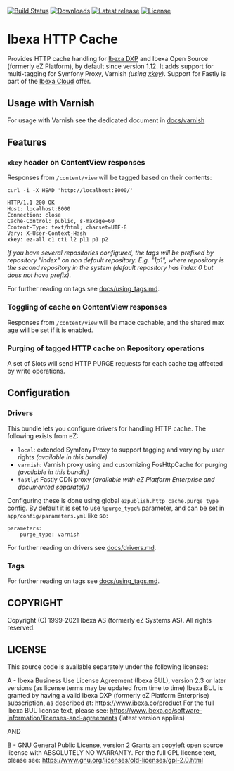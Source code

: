 [![Build Status](https://img.shields.io/travis/ezsystems/ezplatform-http-cache.svg?style=flat-square&branch=master)](https://travis-ci.org/ezsystems/ezplatform-http-cache)
[![Downloads](https://img.shields.io/packagist/dt/ezsystems/ezplatform-http-cache.svg?style=flat-square)](https://packagist.org/packages/ezsystems/ezplatform-http-cache)
[![Latest release](https://img.shields.io/github/release/ezsystems/ezplatform-http-cache.svg?style=flat-square)](https://github.com/ezsystems/ezplatform-http-cache/releases)
[![License](https://img.shields.io/github/license/ezsystems/ezplatform-http-cache.svg?style=flat-square)](LICENSE)

# Ibexa HTTP Cache

Provides HTTP cache handling for [Ibexa DXP](https://www.ibexa.co/products) and Ibexa Open Source
(formerly eZ Platform), by default since version 1.12. It adds support for multi-tagging for Symfony
Proxy, Varnish _(using [xkey][Varnish-xkey])_. Support for Fastly is part of
the [Ibexa Cloud](https://www.ibexa.co/products/ibexa-cloud) offer.


## Usage with Varnish

For usage with Varnish see the dedicated document in [docs/varnish](docs/varnish/varnish.md)


## Features

### `xkey` header on ContentView responses
Responses from `/content/view` will be tagged based on their contents:

```
curl -i -X HEAD 'http://localhost:8000/'

HTTP/1.1 200 OK
Host: localhost:8000
Connection: close
Cache-Control: public, s-maxage=60
Content-Type: text/html; charset=UTF-8
Vary: X-User-Context-Hash
xkey: ez-all c1 ct1 l2 pl1 p1 p2
```

_If you have several repositories configured, the tags will be prefixed by
repository "index" on non default repository. E.g. "1p1", where repository is the second repository in the system (default repository has index 0 but does not have prefix)._

For further reading on tags see [docs/using_tags.md](docs/using_tags.md).

### Toggling of cache on ContentView responses
Responses from `/content/view` will be made cachable, and the shared max age will be set if it is enabled.

### Purging of tagged HTTP cache on Repository operations
A set of Slots will send HTTP PURGE requests for each cache tag affected by write operations. 


## Configuration

### Drivers

This bundle lets you configure drivers for handling HTTP cache. The following exists from eZ:
- `local`: extended Symfony Proxy to support tagging and varying by user rights _(available in this bundle)_
- `varnish`: Varnish proxy using and customizing FosHttpCache for purging _(available in this bundle)_
- `fastly`: Fastly CDN proxy _(available with eZ Platform Enterprise and documented separately)_


Configuring these is done using global `ezpublish.http_cache.purge_type` config. By default it is set to use
`%purge_type%` parameter, and can be set in `app/config/parameters.yml` like so:

```
parameters:
    purge_type: varnish
```

For further reading on drivers see [docs/drivers.md](docs/drivers.md).


### Tags


For further reading on tags see [docs/using_tags.md](docs/using_tags.md).


[ezplatform]: http://github.com/ezsystems/ezplatform
[ezplatform-kernel]: http://github.com/ezsystems/ezplatform-kernel
[Varnish-xkey]: https://github.com/varnish/varnish-modules/blob/master/docs/vmod_xkey.rst

## COPYRIGHT
Copyright (C) 1999-2021 Ibexa AS (formerly eZ Systems AS). All rights reserved.

## LICENSE
This source code is available separately under the following licenses:

A - Ibexa Business Use License Agreement (Ibexa BUL),
version 2.3 or later versions (as license terms may be updated from time to time)
Ibexa BUL is granted by having a valid Ibexa DXP (formerly eZ Platform Enterprise) subscription,
as described at: https://www.ibexa.co/product
For the full Ibexa BUL license text, please see:
https://www.ibexa.co/software-information/licenses-and-agreements (latest version applies)

AND

B - GNU General Public License, version 2
Grants an copyleft open source license with ABSOLUTELY NO WARRANTY. For the full GPL license text, please see:
https://www.gnu.org/licenses/old-licenses/gpl-2.0.html
